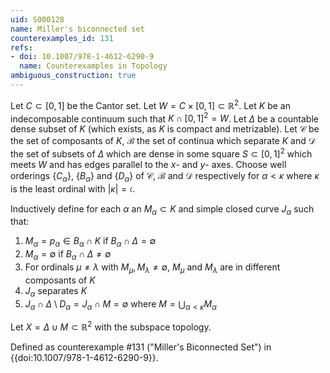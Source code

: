 ```yaml
---
uid: S000128
name: Miller's biconnected set
counterexamples_id: 131
refs:
- doi: 10.1007/978-1-4612-6290-9
  name: Counterexamples in Topology
ambiguous_construction: true
---
```

Let $C \subset [0,1]$ be the Cantor set. Let $W = C \times [0,1] \subset \mathbb{R}^2$. Let $K$ be an indecomposable continuum such that $K \cap [0,1]^2 = W$. Let $\Delta$ be a countable dense subset of $K$ (which exists, as $K$ is compact and metrizable). Let $\mathcal{C}$ be the set of composants of $K$, $\mathcal{B}$ the set of continua which separate  $K$ and $\mathcal{D}$ the set of subsets of $\Delta$ which are dense in some square $S \subset [0,1]^2$ which meets $W$ and has edges parallel to the $x$- and $y$- axes. Choose well orderings $\{C_\alpha\}$, $\{B_\alpha\}$ and $\{D_\alpha\}$ of $\mathcal{C}$, $\mathcal{B}$ and  $\mathcal{D}$ respectively for $\alpha < \kappa$ where $\kappa$ is the least ordinal with $|\kappa| = \mathfrak{c}$.

Inductively define for each $\alpha$ an $M_\alpha \subset K$ and simple closed curve $J_\alpha$ such that:

1. $M_\alpha = p_\alpha \in B_\alpha \cap K$ if $B_\alpha \cap \Delta = \emptyset$
2. $M_\alpha = \emptyset$ if $B_\alpha \cap \Delta \neq \emptyset$
3. For ordinals $\mu \neq \lambda$ with $M_\mu, M_\lambda \neq \emptyset$, $M_\mu$ and $M_\lambda$ are in different composants of $K$
4. $J_\alpha$ separates $K$
5. $J_\alpha \cap \Delta \setminus D_\alpha = J_\alpha \cap M = \emptyset$ where $M = \bigcup_{\alpha < \kappa} M_\alpha$

Let $X = \Delta \cup M \subset \mathbb{R}^2$ with the subspace topology.   

Defined as counterexample #131 ("Miller's Biconnected Set")
in {{doi:10.1007/978-1-4612-6290-9}}.
